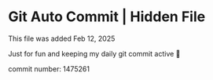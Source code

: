 # Git Auto Commit | Hidden File

This file was added Feb 12, 2025

Just for fun and keeping my daily git commit active 🤪

commit number: 1475261
